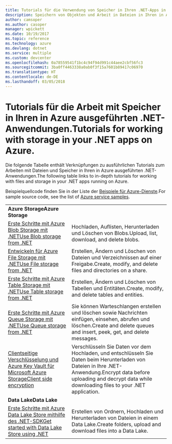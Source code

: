 ```yaml
---
title: Tutorials für die Verwendung von Speicher in Ihren .NET-Apps in Azure
description: Speichern von Objekten und Arbeit in Dateien in Ihren in Azure ausgeführten .NET-Anwendungen
author: camsoper
ms.author: casoper
manager: wpickett
ms.date: 10/19/2017
ms.topic: reference
ms.technology: azure
ms.devlang: dotnet
ms.service: multiple
ms.custom: devcenter
ms.openlocfilehash: 0a78559541f1bc4c94f94d991c44aee2cbf56fc3
ms.sourcegitcommit: 3ba0ff4463338a0ab0f3f15a7601b89417c06970
ms.translationtype: HT
ms.contentlocale: de-DE
ms.lasthandoff: 03/05/2018
---
```

# <a name="tutorials-for-working-with-storage-in-your-net-apps-on-azure"></a><span data-ttu-id="ff8d6-103">Tutorials für die Arbeit mit Speicher in Ihren in Azure ausgeführten .NET-Anwendungen.</span><span class="sxs-lookup"><span data-stu-id="ff8d6-103">Tutorials for working with storage in your .NET apps on Azure.</span></span>

<span data-ttu-id="ff8d6-104">Die folgende Tabelle enthält Verknüpfungen zu ausführlichen Tutorials zum Arbeiten mit Dateien und Speicher in Ihren in Azure ausgeführten .NET-Anwendungen.</span><span class="sxs-lookup"><span data-stu-id="ff8d6-104">The following table links to in-depth tutorials for working with files and storage in your .NET apps running on Azure.</span></span>

<span data-ttu-id="ff8d6-105">Beispielquellcode finden Sie in der Liste der [Beispiele für Azure-Dienste](https://azure.microsoft.com/resources/samples/?platform=dotnet).</span><span class="sxs-lookup"><span data-stu-id="ff8d6-105">For sample source code, see the list of [Azure service samples](https://azure.microsoft.com/resources/samples/?platform=dotnet).</span></span>

| | |
|---|---|
| <span data-ttu-id="ff8d6-106">**Azure Storage**</span><span class="sxs-lookup"><span data-stu-id="ff8d6-106">**Azure Storage**</span></span> ||
| <span data-ttu-id="ff8d6-107">[Erste Schritte mit Azure Blob Storage mit .NET][1]</span><span class="sxs-lookup"><span data-stu-id="ff8d6-107">[Use Blob storage from .NET][1]</span></span> | <span data-ttu-id="ff8d6-108">Hochladen, Auflisten, Herunterladen und Löschen von Blobs.</span><span class="sxs-lookup"><span data-stu-id="ff8d6-108">Upload, list, download, and delete blobs.</span></span> |
| <span data-ttu-id="ff8d6-109">[Entwickeln für Azure File Storage mit .NET][4]</span><span class="sxs-lookup"><span data-stu-id="ff8d6-109">[Use File storage from .NET][4]</span></span> | <span data-ttu-id="ff8d6-110">Erstellen, Ändern und Löschen von Dateien und Verzeichnissen auf einer Freigabe.</span><span class="sxs-lookup"><span data-stu-id="ff8d6-110">Create, modify, and delete files and directories on a share.</span></span> | 
| <span data-ttu-id="ff8d6-111">[Erste Schritte mit Azure Table Storage mit .NET][3]</span><span class="sxs-lookup"><span data-stu-id="ff8d6-111">[Use Table storage from .NET][3]</span></span> | <span data-ttu-id="ff8d6-112">Erstellen, Ändern und Löschen von Tabellen und Entitäten.</span><span class="sxs-lookup"><span data-stu-id="ff8d6-112">Create, modify, and delete tables and entities.</span></span> |
| <span data-ttu-id="ff8d6-113">[Erste Schritte mit Azure Queue Storage mit .NET][2]</span><span class="sxs-lookup"><span data-stu-id="ff8d6-113">[Use Queue storage from .NET][2]</span></span> | <span data-ttu-id="ff8d6-114">Sie können Warteschlangen erstellen und löschen sowie Nachrichten einfügen, einsehen, abrufen und löschen.</span><span class="sxs-lookup"><span data-stu-id="ff8d6-114">Create and delete queues and insert, peek, get, and delete messages.</span></span> |
| <span data-ttu-id="ff8d6-115">[Clientseitige Verschlüsselung und Azure Key Vault für Microsoft Azure Storage][5]</span><span class="sxs-lookup"><span data-stu-id="ff8d6-115">[Client side encryption][5]</span></span> | <span data-ttu-id="ff8d6-116">Verschlüsseln Sie Daten vor dem Hochladen, und entschlüsseln Sie Daten beim Herunterladen von Dateien in Ihre .NET-Anwendung.</span><span class="sxs-lookup"><span data-stu-id="ff8d6-116">Encrypt data before uploading and decrypt data while downloading files to your .NET application.</span></span> 
|<span data-ttu-id="ff8d6-117">**Data Lake**</span><span class="sxs-lookup"><span data-stu-id="ff8d6-117">**Data Lake**</span></span>||
| <span data-ttu-id="ff8d6-118">[Erste Schritte mit Azure Data Lake Store mithilfe des .NET-SDK][6]</span><span class="sxs-lookup"><span data-stu-id="ff8d6-118">[Get started with Data Lake Store using .NET][6]</span></span> | <span data-ttu-id="ff8d6-119">Erstellen von Ordnern, Hochladen und Herunterladen von Dateien in einem Data Lake.</span><span class="sxs-lookup"><span data-stu-id="ff8d6-119">Create folders, upload and download files into a Data Lake.</span></span> | 

[1]: /azure/storage/storage-dotnet-how-to-use-blobs
[2]: /azure/storage/storage-dotnet-how-to-use-queues
[3]: /azure/storage/storage-dotnet-how-to-use-tables
[4]: /azure/storage/storage-dotnet-how-to-use-files
[5]: /azure/storage/storage-client-side-encryption
[6]: /azure/data-lake-store/data-lake-store-get-started-net-sdk